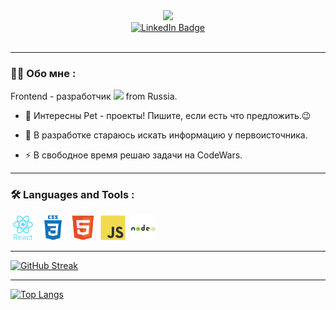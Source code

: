 <div id="header" align="center">
  <img src="https://media.giphy.com/media/xT8qB5aGYuXyPbRpNm/giphy.gif" width="100"/>
</div>
<div id="badges"  align="center">
  <a href="https://vk.com/belozerovdm">
    <img src="https://img.shields.io/badge/VKontakte-blue?logo=VK&logoColor=white&style=for-the-badge" alt="LinkedIn Badge"/>
  </a>
</div>
<div id="counter" align="center">
  <img src="https://komarev.com/ghpvc/?username=DmitriyBelozerov&style=flat-square&color=blue" alt=""/>
</div>

---

### :man_technologist: Обо мне :
Frontend - разработчик <img src="https://media.giphy.com/media/WUlplcMpOCEmTGBtBW/giphy.gif" width="30"> from Russia.

- :telescope: Интересны Pet - проекты! Пишите, если есть что предложить.😉

- :seedling: В разработке стараюсь искать информацию у первоисточника.

- :zap: В свободное время решаю задачи на  CodeWars.

---

### :hammer_and_wrench: Languages and Tools :
<div>
  <img src="https://github.com/devicons/devicon/blob/master/icons/react/react-original-wordmark.svg" title="React" alt="React" width="40" height="40"/>&nbsp;
  <img src="https://github.com/devicons/devicon/blob/master/icons/css3/css3-plain-wordmark.svg"  title="CSS3" alt="CSS" width="40" height="40"/>&nbsp;
  <img src="https://github.com/devicons/devicon/blob/master/icons/html5/html5-original.svg" title="HTML5" alt="HTML" width="40" height="40"/>&nbsp;
  <img src="https://github.com/devicons/devicon/blob/master/icons/javascript/javascript-original.svg" title="JavaScript" alt="JavaScript" width="40" height="40"/>&nbsp;
  <img src="https://github.com/devicons/devicon/blob/master/icons/nodejs/nodejs-original-wordmark.svg" title="NodeJS" alt="NodeJS" width="40" height="40"/>&nbsp;
</div>

---

[![GitHub Streak](http://github-readme-streak-stats.herokuapp.com?user=DmitriyBelozerov&theme=dark&hide_border=true&exclude_days=Mon)](https://git.io/streak-stats)

---

[![Top Langs](https://github-readme-stats.vercel.app/api/top-langs/?username=DmitriyBelozerov)](https://github.com/anuraghazra/github-readme-stats)

<!-- :mailbox:How to reach me: [![Linkedin Badge](https://img.shields.io/badge/-kakbar-blue?style=flat&logo=Linkedin&logoColor=white)](your-linkedin-url)-->


<!--
**DmitriyBelozerov/DmitriyBelozerov** is a ✨ _special_ ✨ repository because its `README.md` (this file) appears on your GitHub profile.

Here are some ideas to get you started:

- 🔭 I’m currently working on ...
- 🌱 I’m currently learning ...
- 👯 I’m looking to collaborate on ...
- 🤔 I’m looking for help with ...
- 💬 Ask me about ...
- 📫 How to reach me: ...
- 😄 Pronouns: ...
- ⚡ Fun fact: ...
-->
